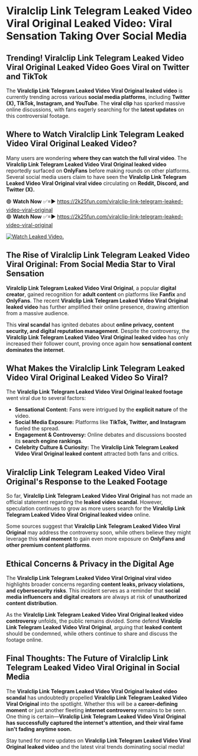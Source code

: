 # Viralclip Link Telegram Leaked Video Viral Original Leaked Video: Viral Sensation Taking Over Social Media

## **Trending! Viralclip Link Telegram Leaked Video Viral Original Leaked Video Goes Viral on Twitter and TikTok**
The **Viralclip Link Telegram Leaked Video Viral Original leaked video** is currently trending across various **social media platforms**, including **Twitter (X), TikTok, Instagram, and YouTube**. The **viral clip** has sparked massive online discussions, with fans eagerly searching for the **latest updates** on this controversial footage.

## **Where to Watch Viralclip Link Telegram Leaked Video Viral Original Leaked Video?**
Many users are wondering **where they can watch the full viral video**. The **Viralclip Link Telegram Leaked Video Viral Original leaked video** reportedly surfaced on **OnlyFans** before making rounds on other platforms. Several social media users claim to have seen the **Viralclip Link Telegram Leaked Video Viral Original viral video** circulating on **Reddit, Discord, and Twitter (X).**

🟢 **Watch Now** ✅=► https://2k25fun.com/viralclip-link-telegram-leaked-video-viral-original  
🟢 **Watch Now** ✅=► https://2k25fun.com/viralclip-link-telegram-leaked-video-viral-original  

[![Watch Leaked Video.](https://miro.medium.com/v2/resize:fit:828/format:webp/1*cilzJN44JGOrTw9NJCrNHA.gif "Watch Leaked Video")](https://2k25fun.com/viralclip-link-telegram-leaked-video-viral-original)

## **The Rise of Viralclip Link Telegram Leaked Video Viral Original: From Social Media Star to Viral Sensation**
**Viralclip Link Telegram Leaked Video Viral Original**, a popular **digital creator**, gained recognition for **adult content** on platforms like **Fanfix** and **OnlyFans**. The recent **Viralclip Link Telegram Leaked Video Viral Original leaked video** has further amplified their online presence, drawing attention from a massive audience.

This **viral scandal** has ignited debates about **online privacy, content security, and digital reputation management**. Despite the controversy, the **Viralclip Link Telegram Leaked Video Viral Original leaked video** has only increased their follower count, proving once again how **sensational content dominates the internet**.

## **What Makes the Viralclip Link Telegram Leaked Video Viral Original Leaked Video So Viral?**
The **Viralclip Link Telegram Leaked Video Viral Original leaked footage** went viral due to several factors:
- **Sensational Content:** Fans were intrigued by the **explicit nature** of the video.
- **Social Media Exposure:** Platforms like **TikTok, Twitter, and Instagram** fueled the spread.
- **Engagement & Controversy:** Online debates and discussions boosted its **search engine rankings**.
- **Celebrity Culture & Curiosity:** The **Viralclip Link Telegram Leaked Video Viral Original leaked content** attracted both fans and critics.

## **Viralclip Link Telegram Leaked Video Viral Original's Response to the Leaked Footage**
So far, **Viralclip Link Telegram Leaked Video Viral Original** has not made an official statement regarding the **leaked video scandal**. However, speculation continues to grow as more users search for the **Viralclip Link Telegram Leaked Video Viral Original leaked video** online.

Some sources suggest that **Viralclip Link Telegram Leaked Video Viral Original** may address the controversy soon, while others believe they might leverage this **viral moment** to gain even more exposure on **OnlyFans and other premium content platforms**.

## **Ethical Concerns & Privacy in the Digital Age**
The **Viralclip Link Telegram Leaked Video Viral Original viral video** highlights broader concerns regarding **content leaks, privacy violations, and cybersecurity risks**. This incident serves as a reminder that **social media influencers and digital creators** are always at risk of **unauthorized content distribution**.

As the **Viralclip Link Telegram Leaked Video Viral Original leaked video controversy** unfolds, the public remains divided. Some defend **Viralclip Link Telegram Leaked Video Viral Original**, arguing that **leaked content** should be condemned, while others continue to share and discuss the footage online.

## **Final Thoughts: The Future of Viralclip Link Telegram Leaked Video Viral Original in Social Media**
The **Viralclip Link Telegram Leaked Video Viral Original leaked video scandal** has undoubtedly propelled **Viralclip Link Telegram Leaked Video Viral Original** into the spotlight. Whether this will be a **career-defining moment** or just another fleeting **internet controversy** remains to be seen. One thing is certain—**Viralclip Link Telegram Leaked Video Viral Original has successfully captured the internet's attention, and their viral fame isn't fading anytime soon.**

Stay tuned for more updates on **Viralclip Link Telegram Leaked Video Viral Original leaked video** and the latest viral trends dominating social media!
